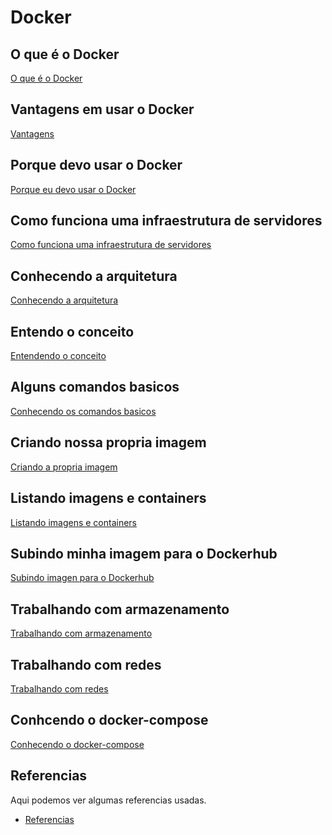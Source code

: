 # Docker

## O que é o Docker
[O que é o Docker]

## Vantagens em usar o Docker
[Vantagens]

## Porque devo usar o Docker
[Porque eu devo usar o Docker]

## Como funciona uma infraestrutura de servidores
[Como funciona uma infraestrutura de servidores]

## Conhecendo a arquitetura
[Conhecendo a arquitetura]

## Entendo o conceito
[Entendendo o conceito]

## Alguns comandos basicos
[Conhecendo os comandos basicos]

## Criando nossa propria imagem
[Criando a propria imagem]

## Listando imagens e containers
[Listando imagens e containers]

## Subindo minha imagem para o Dockerhub
[Subindo imagen para o Dockerhub]

## Trabalhando com armazenamento
[Trabalhando com armazenamento]

## Trabalhando com redes
[Trabalhando com redes]

## Conhcendo o docker-compose
[Conhecendo o docker-compose]



## Referencias
Aqui podemos ver algumas referencias usadas.
- [Referencias]


[Referencias]: <referencias.md>
[O que é o Docker]: <1-O-que-é-o-Docker>
[Vantagens]: <2-Vantagens>
[Porque eu devo usar o Docker]: <3-Porque-eu-devo-usar-o-Docker>
[Como funciona uma infraestrutura de servidores]: <4-Como-a-infraestrutura-de-servidores-e-projetada>
[Conhecendo a arquitetura]: <5-Conhecendo-a-arquitetura>
[Entendendo o conceito]: <6-Entendo-o-conceito>
[Conhecendo os comandos basicos]: <7-Conhecendo-comandos-basicos-do-Docker>
[Criando a propria imagem]: <8-Criando-a-propria-imagem>
[Listando imagens e containers]: <9-Listando-Imagens-e-Containers>
[Subindo imagen para o Dockerhub]: <10-Subindo-imagem-ao-Dockerhub>
[Trabalhando com armazenamento]: <11-Trabalhando-com-armazenamento>
[Trabalhando com redes]: <12-Trabalhando-com-redes-no-Docker>
[Conhecendo o docker-compose]: <13-Docker-compose>

